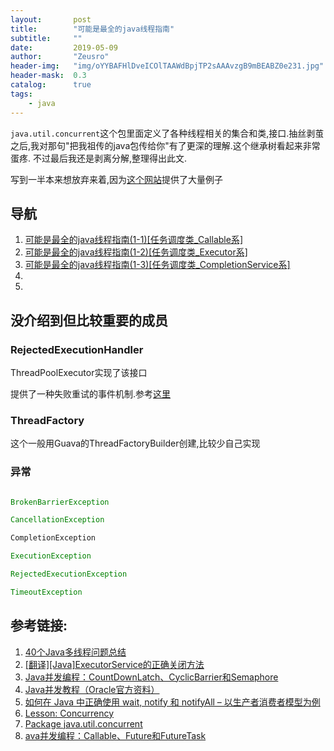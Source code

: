 ```yaml
---
layout:       post
title:        "可能是最全的java线程指南"
subtitle:     ""
date:         2019-05-09
author:       "Zeusro"
header-img:   "img/oYYBAFHlDveICOlTAAWdBpjTP2sAAAvzgB9mBEABZ0e231.jpg"
header-mask:  0.3
catalog:      true
tags:
    - java
---
```




`java.util.concurrent`这个包里面定义了各种线程相关的集合和类,接口.抽丝剥茧之后,我对那句"把我祖传的java包传给你"有了更深的理解.这个继承树看起来非常蛋疼.
不过最后我还是剥离分解,整理得出此文.


写到一半本来想放弃来着,因为[这个网站](https://examples.javacodegeeks.com/category/core-java/util/concurrent/)提供了大量例子

## 导航

1. [可能是最全的java线程指南(1-1)[任务调度类_Callable系]](/2019/05/09/java-concurrent(1-1)/)
1. [可能是最全的java线程指南(1-2)[任务调度类_Executor系]](/2019/05/09/java-concurrent(1-2)/)
1. [可能是最全的java线程指南(1-3)[任务调度类_CompletionService系]](/2019/05/10/java-concurrent(1-3)/)
1. []()
1. []()


## 没介绍到但比较重要的成员

### RejectedExecutionHandler

ThreadPoolExecutor实现了该接口

提供了一种失败重试的事件机制.参考[这里](https://examples.javacodegeeks.com/core-java/util/concurrent/rejectedexecutionhandler/java-util-concurrent-rejectedexecutionhandler-example/)



### ThreadFactory

这个一般用Guava的ThreadFactoryBuilder创建,比较少自己实现

### 异常

```java

BrokenBarrierException	

CancellationException	

CompletionException	

ExecutionException	

RejectedExecutionException	

TimeoutException

```


## 参考链接:
1. [40个Java多线程问题总结](http://www.importnew.com/18459.html#comment-651217)
2. [[翻译][Java]ExecutorService的正确关闭方法](https://blog.csdn.net/zaozi/article/details/38854561)
3. [Java并发编程：CountDownLatch、CyclicBarrier和Semaphore](https://www.cnblogs.com/dolphin0520/p/3920397.html)
4. [Java并发教程（Oracle官方资料）](http://www.iteye.com/magazines/131-Java-Concurrency)
5. [如何在 Java 中正确使用 wait, notify 和 notifyAll – 以生产者消费者模型为例](http://www.importnew.com/16453.html)
6. [Lesson: Concurrency](https://docs.oracle.com/javase/tutorial/essential/concurrency/index.html)
7. [Package java.util.concurrent](https://docs.oracle.com/javase/8/docs/api/?java/util/concurrent/package-summary.html)
8. [ava并发编程：Callable、Future和FutureTask](https://www.cnblogs.com/dolphin0520/p/3949310.html)